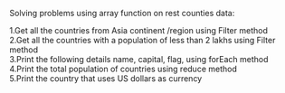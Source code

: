 Solving problems using array function on rest counties data:    

1.Get all the countries from Asia continent /region using Filter method  
2.Get all the countries with a population of less than 2 lakhs using Filter method  
3.Print the following details name, capital, flag, using forEach method  
4.Print the total population of countries using reduce method  
5.Print the country that uses US dollars as currency  
